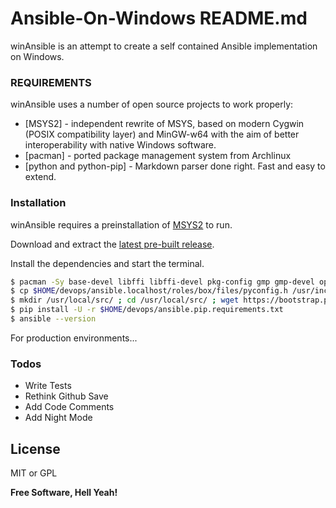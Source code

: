 # Ansible-On-Windows README.md

winAnsible is an attempt to create a self contained Ansible implementation on Windows.

### REQUIREMENTS

winAnsible uses a number of open source projects to work properly:

* [MSYS2] - independent rewrite of MSYS, based on modern Cygwin (POSIX compatibility layer) and MinGW-w64 with the aim of better interoperability with native Windows software.
* [pacman] - ported package management system from Archlinux
* [python and python-pip] - Markdown parser done right. Fast and easy to extend.

### Installation

winAnsible requires a preinstallation of [MSYS2](http://msys2.github.io/) to run.

Download and extract the [latest pre-built release](http://repo.msys2.org/distrib/x86_64/msys2-x86_64-20161025.exe).

Install the dependencies and start the terminal.

```sh
$ pacman -Sy base-devel libffi libffi-devel pkg-config gmp gmp-devel openssh openssl openssl-devel git python2 python2-setuptools
$ cp $HOME/devops/ansible.localhost/roles/box/files/pyconfig.h /usr/include/python2.7/pyconfig.h
$ mkdir /usr/local/src/ ; cd /usr/local/src/ ; wget https://bootstrap.pypa.io/get-pip.py ; python get-pip.py
$ pip install -U -r $HOME/devops/ansible.pip.requirements.txt
$ ansible --version
```

For production environments...

### Todos

 - Write Tests
 - Rethink Github Save
 - Add Code Comments
 - Add Night Mode

License
----

MIT or GPL


**Free Software, Hell Yeah!**

[//]: # (These are reference links used in the body of this note and get stripped out when the markdown processor does its job. There is no need to format nicely because it shouldn't be seen. Thanks SO - http://stackoverflow.com/questions/4823468/store-comments-in-markdown-syntax)


   [gluzangi]: <https://github.com/gluzangi>
   [gitlab-repo]: <https://gitlab.com/gluzangi/winansible>
